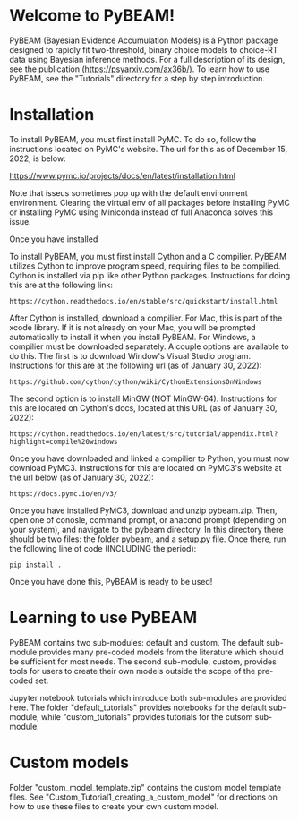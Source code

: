 # Welcome to PyBEAM!
PyBEAM (Bayesian Evidence Accumulation Models) is a Python package designed to rapidly fit two-threshold, binary choice models to choice-RT data using Bayesian inference methods. For a full description of its design, see the publication (https://psyarxiv.com/ax36b/). To learn how to use PyBEAM, see the "Tutorials" directory for a step by step introduction.

# Installation

To install PyBEAM, you must first install PyMC. To do so, follow the instructions located on PyMC's website. The url for this as of December 15, 2022, is below:

  https://www.pymc.io/projects/docs/en/latest/installation.html
  
Note that isseus sometimes pop up with the default environment environment. Clearing the virtual env of all packages before installing PyMC or installing PyMC using Miniconda instead of full Anaconda solves this issue.

Once you have installed 

To install PyBEAM, you must first install Cython and a C compilier. PyBEAM utilizes Cython to improve program speed, requiring files to be compilied. Cython is installed via pip like other Python packages. Instructions for doing this are at the following link:

    https://cython.readthedocs.io/en/stable/src/quickstart/install.html

After Cython is installed, download a compilier. For Mac, this is part of the xcode library. If it is not already on your Mac, you will be prompted automatically to install it when you install PyBEAM. For Windows, a compilier must be downloaded separately. A couple options are available to do this. The first is to download Window's Visual Studio program. Instructions for this are at the following url (as of January 30, 2022):

    https://github.com/cython/cython/wiki/CythonExtensionsOnWindows
    
The second option is to install MinGW (NOT MinGW-64). Instructions for this are located on Cython's docs, located at this URL (as of January 30, 2022):

    https://cython.readthedocs.io/en/latest/src/tutorial/appendix.html?highlight=compile%20windows
    
Once you have downloaded and linked a compilier to Python, you must now download PyMC3. Instructions for this are located on PyMC3's website at the url below (as of January 30, 2022):

    https://docs.pymc.io/en/v3/
    
Once you have installed PyMC3, download and unzip pybeam.zip. Then, open one of conosle, command prompt, or anacond prompt (depending on your system), and navigate to the pybeam directory. In this directory there should be two files: the folder pybeam, and a setup.py file. Once there, run the following line of code (INCLUDING the period):

    pip install .
    
Once you have done this, PyBEAM is ready to be used!

# Learning to use PyBEAM

PyBEAM contains two sub-modules: default and custom. The default sub-module provides many pre-coded models from the literature which should be sufficient for most needs. The second sub-module, custom, provides tools for users to create their own models outside the scope of the pre-coded set.

Jupyter notebook tutorials which introduce both sub-modules are provided here. The folder "default_tutorials" provides notebooks for the default sub-module, while "custom_tutorials" provides tutorials for the cutsom sub-module.

# Custom models

Folder "custom_model_template.zip" contains the custom model template files. See "Custom_Tutorial1_creating_a_custom_model" for directions on how to use these files to create your own custom model.
